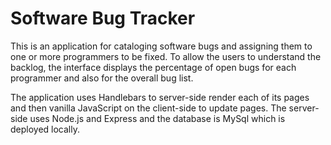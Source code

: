 # Software Bug Tracker

This is an application for cataloging software bugs and assigning them
to one or more programmers to be fixed. To allow the users to understand
the backlog, the interface displays the percentage of open bugs for each
programmer and also for the overall bug list.

The application uses Handlebars to server-side render each
of its pages and then vanilla JavaScript on the client-side
to update pages. The server-side uses Node.js and Express
and the database is MySql which is deployed locally.
